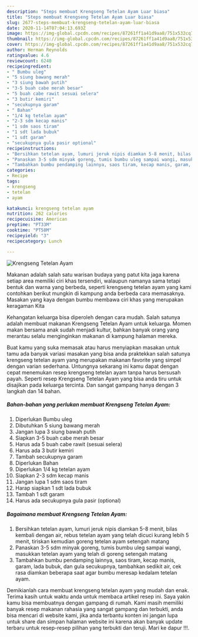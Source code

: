 ```yaml
---
description: "Steps membuat Krengseng Tetelan Ayam Luar biasa"
title: "Steps membuat Krengseng Tetelan Ayam Luar biasa"
slug: 2677-steps-membuat-krengseng-tetelan-ayam-luar-biasa
date: 2020-11-14T07:04:13.693Z
image: https://img-global.cpcdn.com/recipes/87261ff1a41d9aa8/751x532cq70/krengseng-tetelan-ayam-foto-resep-utama.jpg
thumbnail: https://img-global.cpcdn.com/recipes/87261ff1a41d9aa8/751x532cq70/krengseng-tetelan-ayam-foto-resep-utama.jpg
cover: https://img-global.cpcdn.com/recipes/87261ff1a41d9aa8/751x532cq70/krengseng-tetelan-ayam-foto-resep-utama.jpg
author: Herman Reynolds
ratingvalue: 4.6
reviewcount: 6240
recipeingredient:
- " Bumbu uleg"
- "5 siung bawang merah"
- "3 siung bawah putih"
- "3-5 buah cabe merah besar"
- "5 buah cabe rawit sesuai selera"
- "3 butir kemiri"
- "secukupnya garam"
- " Bahan"
- "1/4 kg tetelan ayam"
- "2-3 sdm kecap manis"
- "1 sdm saos tiram"
- "1 sdt lada bubuk"
- "1 sdt garam"
- "secukupnya gula pasir optional"
recipeinstructions:
- "Bersihkan tetelan ayam, lumuri jeruk nipis diamkan 5-8 menit, bilas kembali dengan air, rebus tetelan ayam yang telah dicuci kurang lebih 5 menit, tiriskan kemudian goreng tetelan ayam setengah matang"
- "Panaskan 3-5 sdm minyak goreng, tumis bumbu uleg sampai wangi, masukkan tetelan ayam yang telah di goreng setengah matang"
- "Tambahkan bumbu pendamping lainnya, saos tiram, kecap manis, garam, lada bubuk, dan gula secukupnya, tambahkan sedikit air, cek rasa diamkan beberapa saat agar bumbu meresap kedalam tetelan ayam."
categories:
- Recipe
tags:
- krengseng
- tetelan
- ayam

katakunci: krengseng tetelan ayam 
nutrition: 262 calories
recipecuisine: American
preptime: "PT33M"
cooktime: "PT58M"
recipeyield: "3"
recipecategory: Lunch

---
```



![Krengseng Tetelan Ayam](https://img-global.cpcdn.com/recipes/87261ff1a41d9aa8/751x532cq70/krengseng-tetelan-ayam-foto-resep-utama.jpg)

Makanan adalah salah satu warisan budaya yang patut kita jaga karena setiap area memiliki ciri khas tersendiri, walaupun namanya sama tetapi bentuk dan warna yang berbeda, seperti krengseng tetelan ayam yang kami contohkan berikut mungkin di kampung anda berbeda cara memasaknya. Masakan yang kaya dengan bumbu membawa ciri khas yang merupakan keragaman Kita



Kehangatan keluarga bisa diperoleh dengan cara mudah. Salah satunya adalah membuat makanan Krengseng Tetelan Ayam untuk keluarga. Momen makan bersama anak sudah menjadi kultur, bahkan banyak orang yang merantau selalu menginginkan makanan di kampung halaman mereka.

Buat kamu yang suka memasak atau harus menyiapkan masakan untuk tamu ada banyak variasi masakan yang bisa anda praktekkan salah satunya krengseng tetelan ayam yang merupakan makanan favorite yang simpel dengan varian sederhana. Untungnya sekarang ini kamu dapat dengan cepat menemukan resep krengseng tetelan ayam tanpa harus bersusah payah.
Seperti resep Krengseng Tetelan Ayam yang bisa anda tiru untuk disajikan pada keluarga tercinta. Dan sangat gampang hanya dengan 3 langkah dan 14 bahan.


<!--inarticleads1-->

##### Bahan-bahan yang perlukan membuat Krengseng Tetelan Ayam:

1. Diperlukan  Bumbu uleg
1. Dibutuhkan 5 siung bawang merah
1. Jangan lupa 3 siung bawah putih
1. Siapkan 3-5 buah cabe merah besar
1. Harus ada 5 buah cabe rawit (sesuai selera)
1. Harus ada 3 butir kemiri
1. Tambah secukupnya garam
1. Diperlukan  Bahan
1. Diperlukan 1/4 kg tetelan ayam
1. Siapkan 2-3 sdm kecap manis
1. Jangan lupa 1 sdm saos tiram
1. Harap siapkan 1 sdt lada bubuk
1. Tambah 1 sdt garam
1. Harus ada secukupnya gula pasir (optional)




<!--inarticleads2-->

##### Bagaimana membuat  Krengseng Tetelan Ayam:

1. Bersihkan tetelan ayam, lumuri jeruk nipis diamkan 5-8 menit, bilas kembali dengan air, rebus tetelan ayam yang telah dicuci kurang lebih 5 menit, tiriskan kemudian goreng tetelan ayam setengah matang
1. Panaskan 3-5 sdm minyak goreng, tumis bumbu uleg sampai wangi, masukkan tetelan ayam yang telah di goreng setengah matang
1. Tambahkan bumbu pendamping lainnya, saos tiram, kecap manis, garam, lada bubuk, dan gula secukupnya, tambahkan sedikit air, cek rasa diamkan beberapa saat agar bumbu meresap kedalam tetelan ayam.




Demikianlah cara membuat krengseng tetelan ayam yang mudah dan enak. Terima kasih untuk waktu anda untuk membaca artikel resep ini. Saya yakin kamu bisa membuatnya dengan gampang di rumah. Kami masih memiliki banyak resep makanan rahasia yang sangat gampang dan terbukti, anda bisa mencari di website kami, jika anda terbantu konten ini jangan lupa untuk share dan simpan halaman website ini karena akan banyak update terbaru untuk resep-resep pilihan yang terbukti dan teruji. Mari ke dapur !!!. 
